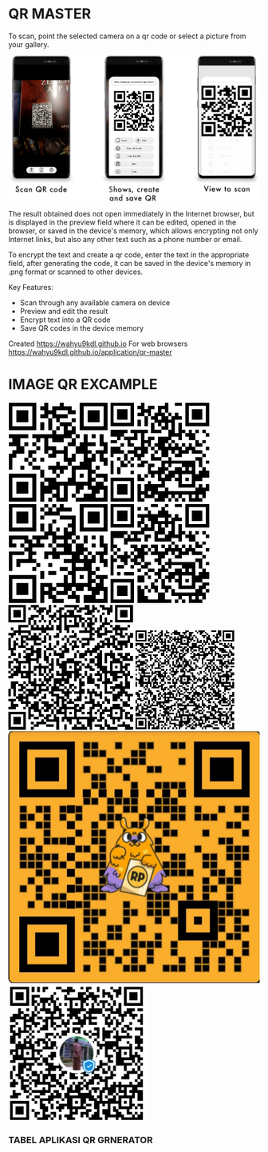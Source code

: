 # QR MASTER
To scan, point the selected camera on a qr code or select a picture from your gallery.

![QR Master screens](screens.png)

The result obtained does not open immediately in the Internet browser, but is displayed in the preview field where it can be edited, opened in the browser, or saved in the device's memory, which allows encrypting not only Internet links, but also any other text such as a phone number or email.

To encrypt the text and create a qr code, enter the text in the appropriate field, after generating the code, it can be saved in the device's memory in .png format or scanned to other devices.

Key Features:
- Scan through any available camera on device
- Preview and edit the result
- Encrypt text into a QR code
- Save QR codes in the device memory

Created https://wahyu9kdl.github.io
For web browsers https://wahyu9kdl.github.io/application/qr-master


# IMAGE QR EXCAMPLE

![QR Master profile](img/profile.png)
![QR Master readme](img/readme.png)
![QR Master awdev_qr](img/awdev_qr.png)
![QR Master qr-master](img/qr-master.png)
![QR Master qr-link](img/qr-link.png)
![QR Master linkQr](img/linkQr.png)
![QR Master saweria](img/saweria.jpg)
![QR Master dana](img/dana.jpg)
 
 ### <span style="font-size: large;">TABEL APLIKASI QR GRNERATOR </span>

<div><span style="font-size: large;"></span></div>

<div><span style="font-size: large;"><google-sheets-html-origin>

<table border="1" cellpadding="0" cellspacing="0" dir="ltr" style="border-collapse: collapse; border: none; font-family: Arial; font-size: 10pt; table-layout: fixed; width: 0px;" xmlns="http://www.w3.org/1999/xhtml"><colgroup><col width="40"><col width="442"><col width="327"></colgroup>

<tbody>

<tr style="height: 21px;">

<td colspan="3" data-sheets-value="[null,2,&quot;TABEL APLIKASI QR GENERATOR&quot;]" rowspan="1" style="font-size: 24pt; font-weight: bold; overflow: hidden; padding: 2px 3px 2px 3px; text-align: center; text-rotation: 0; vertical-align: middle;">TABEL APLIKASI QR GENERATOR</td>

</tr>

<tr style="height: 21px;">

<td data-sheets-value="[null,2,&quot;NO&quot;]" style="font-size: 12pt; font-weight: bold; overflow: hidden; padding: 2px 3px 2px 3px; text-align: center; text-rotation: 45; vertical-align: middle;">NO</td>

<td data-sheets-value="[null,2,&quot;TITLE&quot;]" style="font-size: 12pt; font-weight: bold; overflow: hidden; padding: 2px 3px 2px 3px; text-align: center; text-rotation: 45; vertical-align: middle;">TITLE</td>

<td data-sheets-value="[null,2,&quot;LINK&quot;]" style="font-size: 12pt; font-weight: bold; overflow: hidden; padding: 2px 3px 2px 3px; text-align: center; text-rotation: 45; vertical-align: middle;">LINK</td>

</tr>

<tr style="height: 21px;">

<td data-sheets-value="{&quot;1&quot;:3,&quot;3&quot;:1.0}" style="font-size: 12pt; font-weight: bold; overflow: hidden; padding: 2px 3px 2px 3px; text-align: center; text-rotation: 45; vertical-align: middle;">1</td>

<td data-sheets-value="[null,2,&quot;QR Codes for Business Services - Awdev Corporation&quot;]" style="font-size: 12pt; font-weight: bold; overflow: hidden; padding: 2px 3px 2px 3px; text-align: center; text-rotation: 45; vertical-align: middle;">QR Codes for Business Services - Awdev Corporation</td>

<td data-sheets-hyperlink="https://qr.awdev.my.id/" data-sheets-value="[null,2,&quot;https://qr.awdev.my.id/&quot;]" style="color: #1155cc; font-size: 12pt; font-weight: bold; overflow: hidden; padding: 2px 3px; text-align: center; text-decoration-line: underline; vertical-align: middle;">[https://qr.awdev.my.id/](https://qr.awdev.my.id/)</td>

</tr>

<tr style="height: 21px;">

<td data-sheets-value="{&quot;1&quot;:3,&quot;3&quot;:2.0}" style="font-size: 12pt; font-weight: bold; overflow: hidden; padding: 2px 3px 2px 3px; text-align: center; text-rotation: 45; vertical-align: middle;">2</td>

<td data-sheets-value="[null,2,&quot;Aplikasi Clients Production QR MASTER scanner coder decoder&quot;]" style="font-size: 12pt; font-weight: bold; overflow: hidden; padding: 2px 3px 2px 3px; text-align: center; text-rotation: 45; vertical-align: middle;">Aplikasi Clients Production QR MASTER scanner coder decoder</td>

<td data-sheets-hyperlink="https://qr.awdev.my.id/v1/" data-sheets-value="[null,2,&quot;https://qr.awdev.my.id/v1/&quot;]" style="color: #1155cc; font-size: 12pt; font-weight: bold; overflow: hidden; padding: 2px 3px; text-align: center; text-decoration-line: underline; vertical-align: middle;">[https://qr.awdev.my.id/v1/](https://qr.awdev.my.id/v1/)</td>

</tr>

<tr style="height: 21px;">

<td data-sheets-value="{&quot;1&quot;:3,&quot;3&quot;:3.0}" style="font-size: 12pt; font-weight: bold; overflow: hidden; padding: 2px 3px 2px 3px; text-align: center; text-rotation: 45; vertical-align: middle;">3</td>

<td data-sheets-value="[null,2,&quot;Free Online QR Code Generator to make your own QR Codes \u000a&quot;]" style="font-size: 12pt; font-weight: bold; overflow: hidden; padding: 2px 3px 2px 3px; text-align: center; text-rotation: 45; vertical-align: middle;">Free Online QR Code Generator to make your own QR Codes</td>

<td data-sheets-hyperlink="https://qr.awdev.my.id/v2/" data-sheets-value="[null,2,&quot;https://qr.awdev.my.id/v2/&quot;]" style="color: #1155cc; font-size: 12pt; font-weight: bold; overflow: hidden; padding: 2px 3px; text-align: center; text-decoration-line: underline; vertical-align: middle;">[https://qr.awdev.my.id/v2/](https://qr.awdev.my.id/v2/)</td>

</tr>

<tr style="height: 21px;">

<td data-sheets-value="{&quot;1&quot;:3,&quot;3&quot;:4.0}" style="font-size: 12pt; font-weight: bold; overflow: hidden; padding: 2px 3px 2px 3px; text-align: center; text-rotation: 45; vertical-align: middle;">4</td>

<td data-sheets-value="[null,2,&quot;Free Online QR Codes for Business Services V3 - Awdev Corporation\u000a&quot;]" style="font-size: 12pt; font-weight: bold; overflow: hidden; padding: 2px 3px 2px 3px; text-align: center; text-rotation: 45; vertical-align: middle;">Free Online QR Codes for Business Services V3 - Awdev Corporation</td>

<td data-sheets-hyperlink="https://qr.awdev.my.id/v3/" data-sheets-value="[null,2,&quot;https://qr.awdev.my.id/v3/&quot;]" style="color: #1155cc; font-size: 12pt; font-weight: bold; overflow: hidden; padding: 2px 3px; text-align: center; text-decoration-line: underline; vertical-align: middle;">[https://qr.awdev.my.id/v3/](https://qr.awdev.my.id/v3/)</td>

</tr>

<tr style="height: 21px;">

<td data-sheets-value="{&quot;1&quot;:3,&quot;3&quot;:5.0}" style="font-size: 12pt; font-weight: bold; overflow: hidden; padding: 2px 3px 2px 3px; text-align: center; text-rotation: 45; vertical-align: middle;">5</td>

<td data-sheets-value="[null,2,&quot;Free Online QR Codes Whatsapp for Business Services V4 - Awdev Corporation\u000a&quot;]" style="font-size: 12pt; font-weight: bold; overflow: hidden; padding: 2px 3px 2px 3px; text-align: center; text-rotation: 45; vertical-align: middle;">Free Online QR Codes Whatsapp for Business Services V4 - Awdev Corporation</td>

<td data-sheets-hyperlink="https://qr.awdev.my.id/v4/" data-sheets-value="[null,2,&quot;https://qr.awdev.my.id/v4/&quot;]" style="color: #1155cc; font-size: 12pt; font-weight: bold; overflow: hidden; padding: 2px 3px; text-align: center; text-decoration-line: underline; vertical-align: middle;">[https://qr.awdev.my.id/v4/](https://qr.awdev.my.id/v4/)</td>

</tr>

<tr style="height: 21px;">

<td data-sheets-value="{&quot;1&quot;:3,&quot;3&quot;:6.0}" style="font-size: 12pt; font-weight: bold; overflow: hidden; padding: 2px 3px 2px 3px; text-align: center; text-rotation: 45; vertical-align: middle;">6</td>

<td data-sheets-value="[null,2,&quot;Whatsapp Link and QR Generator AWDEV\u000a\u000a&quot;]" style="font-size: 12pt; font-weight: bold; overflow: hidden; padding: 2px 3px 2px 3px; text-align: center; text-rotation: 45; vertical-align: middle;">Whatsapp Link and QR Generator AWDEV</td>

<td data-sheets-hyperlink="http://devoloper.awdev.eu.org/tools/wa-qr.html" data-sheets-value="[null,2,&quot;http://devoloper.awdev.eu.org/tools/wa-qr.html&quot;]" style="color: #1155cc; font-size: 12pt; font-weight: bold; overflow: hidden; padding: 2px 3px; text-align: center; text-decoration-line: underline; vertical-align: middle;">[http://devoloper.awdev.eu.org/tools/wa-qr.html](http://devoloper.awdev.eu.org/tools/wa-qr.html)</td>

</tr>

<tr style="height: 21px;">

<td data-sheets-value="{&quot;1&quot;:3,&quot;3&quot;:7.0}" style="font-size: 12pt; font-weight: bold; overflow: hidden; padding: 2px 3px 2px 3px; text-align: center; text-rotation: 45; vertical-align: middle;">7</td>

<td data-sheets-value="[null,2,&quot;QR GENERATOR FACEBOOK Awfanspage\u000a\u000a&quot;]" style="font-size: 12pt; font-weight: bold; overflow: hidden; padding: 2px 3px 2px 3px; text-align: center; text-rotation: 45; vertical-align: middle;">QR GENERATOR FACEBOOK Awfanspage</td>

<td data-sheets-hyperlink="http://devoloper.awdev.eu.org/tools/fb-qr.html" data-sheets-value="[null,2,&quot;http://devoloper.awdev.eu.org/tools/fb-qr.html&quot;]" style="color: #1155cc; font-size: 12pt; font-weight: bold; overflow: hidden; padding: 2px 3px; text-align: center; text-decoration-line: underline; vertical-align: middle;">[http://devoloper.awdev.eu.org/tools/fb-qr.html](http://devoloper.awdev.eu.org/tools/fb-qr.html)</td>

</tr>

<tr style="height: 21px;">

<td data-sheets-value="{&quot;1&quot;:3,&quot;3&quot;:8.0}" style="font-size: 12pt; font-weight: bold; overflow: hidden; padding: 2px 3px 2px 3px; text-align: center; text-rotation: 45; vertical-align: middle;">8</td>

<td data-sheets-value="[null,2,&quot;QR Code scanner\u000a&quot;]" style="font-size: 12pt; font-weight: bold; overflow: hidden; padding: 2px 3px 2px 3px; text-align: center; text-rotation: 45; vertical-align: middle;">QR Code scanner</td>

<td data-sheets-hyperlink="http://devoloper.awdev.eu.org/tools/QR/" data-sheets-value="[null,2,&quot;http://devoloper.awdev.eu.org/tools/QR/&quot;]" style="color: #1155cc; font-size: 12pt; font-weight: bold; overflow: hidden; padding: 2px 3px; text-align: center; text-decoration-line: underline; vertical-align: middle;">[http://devoloper.awdev.eu.org/tools/QR/](http://devoloper.awdev.eu.org/tools/QR/)</td>

</tr>

<tr style="height: 21px;">

<td data-sheets-value="{&quot;1&quot;:3,&quot;3&quot;:9.0}" style="font-size: 12pt; font-weight: bold; overflow: hidden; padding: 2px 3px 2px 3px; text-align: center; text-rotation: 45; vertical-align: middle;">9</td>

<td data-sheets-value="[null,2,&quot;ABOUT TOOLS KODE QR GENERATOR\u000aAWDEV DEVOLOPER\u000a\u000a&quot;]" style="font-size: 12pt; font-weight: bold; overflow: hidden; padding: 2px 3px 2px 3px; text-align: center; text-rotation: 45; vertical-align: middle;">ABOUT TOOLS KODE QR GENERATOR AWDEV DEVOLOPER</td>

<td data-sheets-hyperlink="http://devoloper.awdev.eu.org/tools/QR/about.html" data-sheets-value="[null,2,&quot;http://devoloper.awdev.eu.org/tools/QR/about.html&quot;]" style="color: #1155cc; font-size: 12pt; font-weight: bold; overflow: hidden; padding: 2px 3px; text-align: center; text-decoration-line: underline; vertical-align: middle;">[http://devoloper.awdev.eu.org/tools/QR/about.html](http://devoloper.awdev.eu.org/tools/QR/about.html)</td>

</tr>

<tr style="height: 21px;">

<td data-sheets-value="{&quot;1&quot;:3,&quot;3&quot;:10.0}" style="font-size: 12pt; font-weight: bold; overflow: hidden; padding: 2px 3px 2px 3px; text-align: center; text-rotation: 45; vertical-align: middle;">10</td>

<td data-sheets-value="[null,2,&quot;Create QR Code Generator - AWDEV DEVOLOPER\u000a\u000a\u000a&quot;]" style="font-size: 12pt; font-weight: bold; overflow: hidden; padding: 2px 3px 2px 3px; text-align: center; text-rotation: 45; vertical-align: middle;">Create QR Code Generator - AWDEV DEVOLOPER</td>

<td data-sheets-hyperlink="https://devoloper.awdev.eu.org/tools/QR/create.html" data-sheets-value="[null,2,&quot;https://devoloper.awdev.eu.org/tools/QR/create.html&quot;]" style="color: #1155cc; font-size: 12pt; font-weight: bold; overflow: hidden; padding: 2px 3px; text-align: center; text-decoration-line: underline; vertical-align: middle;">[https://devoloper.awdev.eu.org/tools/QR/create.html](https://devoloper.awdev.eu.org/tools/QR/create.html)</td>

</tr>

<tr style="height: 21px;">

<td data-sheets-value="{&quot;1&quot;:3,&quot;3&quot;:11.0}" style="font-size: 12pt; font-weight: bold; overflow: hidden; padding: 2px 3px 2px 3px; text-align: center; text-rotation: 45; vertical-align: middle;">11</td>

<td data-sheets-value="[null,2,&quot;HERO Aplikasi Clients Production QR scanner coder decoder\u000a\u000a&quot;]" style="font-size: 12pt; font-weight: bold; overflow: hidden; padding: 2px 3px 2px 3px; text-align: center; text-rotation: 45; vertical-align: middle;">HERO Aplikasi Clients Production QR scanner coder decoder</td>

<td data-sheets-hyperlink="https://wahyu9kdl.github.io/hero/app/qr/index.html" data-sheets-value="[null,2,&quot;https://wahyu9kdl.github.io/hero/app/qr/index.html&quot;]" style="color: #1155cc; font-size: 12pt; font-weight: bold; overflow: hidden; padding: 2px 3px; text-align: center; text-decoration-line: underline; vertical-align: middle;">[https://wahyu9kdl.github.io/hero/app/qr/index.html](https://wahyu9kdl.github.io/hero/app/qr/index.html)</td>

</tr>

<tr style="height: 21px;">

<td data-sheets-value="{&quot;1&quot;:3,&quot;3&quot;:12.0}" style="font-size: 12pt; font-weight: bold; overflow: hidden; padding: 2px 3px 2px 3px; text-align: center; text-rotation: 45; vertical-align: middle;">12</td>

<td data-sheets-value="[null,2,&quot;Application ED QR scanner coder decoder&quot;]" style="font-size: 12pt; font-weight: bold; overflow: hidden; padding: 2px 3px 2px 3px; text-align: center; text-rotation: 45; vertical-align: middle;">Application ED QR scanner coder decoder</td>

<td data-sheets-hyperlink="https://wahyu9kdl.github.io/application/qr-master" data-sheets-value="[null,2,&quot;https://wahyu9kdl.github.io/application/qr-master&quot;]" style="color: #1155cc; font-size: 12pt; font-weight: bold; overflow: hidden; padding: 2px 3px; text-align: center; text-decoration-line: underline; vertical-align: middle;">[https://wahyu9kdl.github.io/application/qr-master](https://wahyu9kdl.github.io/application/qr-master)</td>

</tr>

<tr style="height: 21px;">

<td data-sheets-value="{&quot;1&quot;:3,&quot;3&quot;:13.0}" style="font-size: 12pt; font-weight: bold; overflow: hidden; padding: 2px 3px 2px 3px; text-align: center; text-rotation: 45; vertical-align: middle;">13</td>

<td data-sheets-value="[null,2,&quot;Aplikasi Clients Production QR scanner coder decoder&quot;]" style="font-size: 12pt; font-weight: bold; overflow: hidden; padding: 2px 3px 2px 3px; text-align: center; text-rotation: 45; vertical-align: middle;">Aplikasi Clients Production QR scanner coder decoder</td>

<td data-sheets-hyperlink="https://wahyu9kdl.github.io/application/qr-master/client.html" data-sheets-value="[null,2,&quot;https://wahyu9kdl.github.io/application/qr-master/client.html&quot;]" style="color: #1155cc; font-size: 12pt; font-weight: bold; overflow: hidden; padding: 2px 3px; text-align: center; text-decoration-line: underline; vertical-align: middle;">[https://wahyu9kdl.github.io/application/qr-master/client.html](https://wahyu9kdl.github.io/application/qr-master/client.html)</td>

</tr>

<tr style="height: 21px;">

<td data-sheets-value="{&quot;1&quot;:3,&quot;3&quot;:14.0}" style="font-size: 12pt; font-weight: bold; overflow: hidden; padding: 2px 3px 2px 3px; text-align: center; text-rotation: 45; vertical-align: middle;">14</td>

<td data-sheets-value="[null,2,&quot;Products ED QR scanner coder decoder&quot;]" style="font-size: 12pt; font-weight: bold; overflow: hidden; padding: 2px 3px 2px 3px; text-align: center; text-rotation: 45; vertical-align: middle;">Products ED QR scanner coder decoder</td>

<td data-sheets-hyperlink="https://wahyu9kdl.github.io/application/qr-master/product.html" data-sheets-value="[null,2,&quot;https://wahyu9kdl.github.io/application/qr-master/product.html&quot;]" style="color: #1155cc; font-size: 12pt; font-weight: bold; overflow: hidden; padding: 2px 3px; text-align: center; text-decoration-line: underline; vertical-align: middle;">[https://wahyu9kdl.github.io/application/qr-master/product.html](https://wahyu9kdl.github.io/application/qr-master/product.html)</td>

</tr>

<tr style="height: 21px;">

<td data-sheets-value="{&quot;1&quot;:3,&quot;3&quot;:15.0}" style="font-size: 12pt; font-weight: bold; overflow: hidden; padding: 2px 3px 2px 3px; text-align: center; text-rotation: 45; vertical-align: middle;">15</td>

<td data-sheets-value="[null,2,&quot;QR Generator - Free Online Tools Awdev&quot;]" style="font-size: 12pt; font-weight: bold; overflow: hidden; padding: 2px 3px 2px 3px; text-align: center; text-rotation: 45; vertical-align: middle;">QR Generator - Free Online Tools Awdev</td>

<td data-sheets-hyperlink="https://wahyu9kdl.github.io/HTML/TOOLS/QR.html" data-sheets-value="[null,2,&quot;https://wahyu9kdl.github.io/HTML/TOOLS/QR.html&quot;]" style="color: #1155cc; font-size: 12pt; font-weight: bold; overflow: hidden; padding: 2px 3px; text-align: center; text-decoration-line: underline; vertical-align: middle;">[https://wahyu9kdl.github.io/HTML/TOOLS/QR.html](https://wahyu9kdl.github.io/HTML/TOOLS/QR.html)</td>

</tr>

<tr style="height: 21px;">

<td data-sheets-value="{&quot;1&quot;:3,&quot;3&quot;:16.0}" style="font-size: 12pt; font-weight: bold; overflow: hidden; padding: 2px 3px 2px 3px; text-align: center; text-rotation: 45; vertical-align: middle;">16</td>

<td data-sheets-value="[null,2,&quot;QR Code - Free Online Tools&quot;]" style="font-size: 12pt; font-weight: bold; overflow: hidden; padding: 2px 3px 2px 3px; text-align: center; text-rotation: 45; vertical-align: middle;">QR Code - Free Online Tools</td>

<td data-sheets-hyperlink="https://wahyu9kdl.github.io/HTML/TOOLS/qr.html" data-sheets-value="[null,2,&quot;https://wahyu9kdl.github.io/HTML/TOOLS/qr.html&quot;]" style="color: #1155cc; font-size: 12pt; font-weight: bold; overflow: hidden; padding: 2px 3px; text-align: center; text-decoration-line: underline; vertical-align: middle;">[https://wahyu9kdl.github.io/HTML/TOOLS/qr.html](https://wahyu9kdl.github.io/HTML/TOOLS/qr.html)</td>

</tr>

</tbody>

</table>

</google-sheets-html-origin></span>

